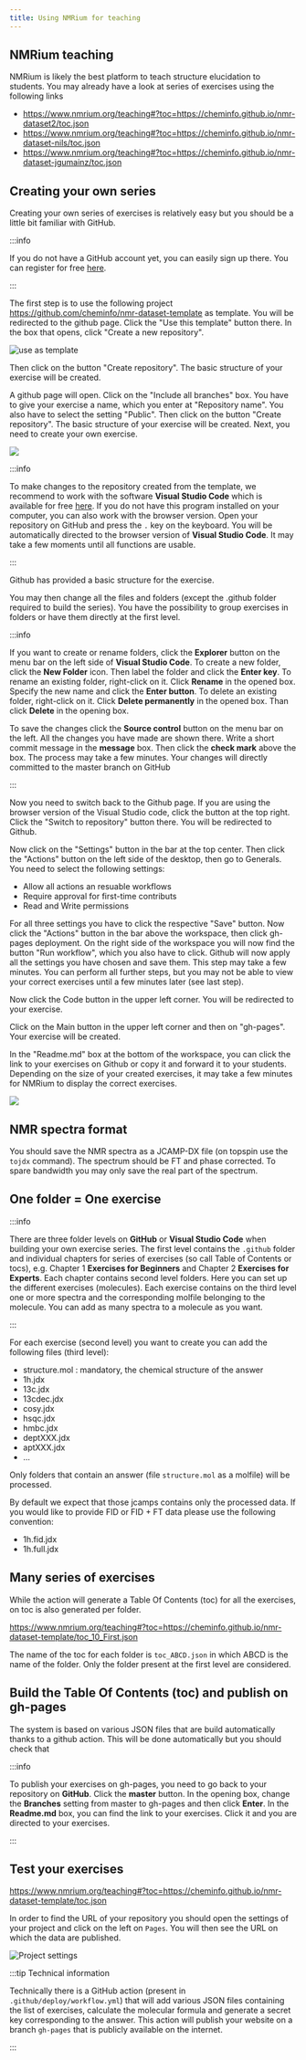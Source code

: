 ```yaml
---
title: Using NMRium for teaching
---
```


## NMRium teaching

NMRium is likely the best platform to teach structure elucidation to students. You may already have a look at series of exercises using the following links

- https://www.nmrium.org/teaching#?toc=https://cheminfo.github.io/nmr-dataset2/toc.json
- https://www.nmrium.org/teaching#?toc=https://cheminfo.github.io/nmr-dataset-nils/toc.json
- https://www.nmrium.org/teaching#?toc=https://cheminfo.github.io/nmr-dataset-jgumainz/toc.json

## Creating your own series

Creating your own series of exercises is relatively easy but you should be a little bit familiar with GitHub.

:::info 

If you do not have a GitHub account yet, you can easily sign up there. You can register for free [here](https://github.com/signup).

:::

The first step is to use the following project https://github.com/cheminfo/nmr-dataset-template as template. You will be redirected to the github page. Click the "Use this template" button there. In the box that opens, click "Create a new repository".

![use as template](images/use_this_template.png)

Then click on the button "Create repository". The basic structure of your exercise will be created. 

A github page will open.  Click on the "Include all branches" box. You have to give your exercise a name, which you enter at "Repository name". You also have to select the setting "Public". Then click on the button "Create repository". The basic structure of your exercise will be created. Next, you need to create your own exercise.



![](./Teaching_part_1.gif)



:::info

To make changes to the repository created from the template, we recommend to work with the software **Visual Studio Code** which is available for free [here](https://code.visualstudio.com/). If you do not have this program installed on your computer, you can also work with the browser version. Open your repository on GitHub and press the `.` key on the keyboard. You will be automatically directed to the browser version of **Visual Studio Code**. It may take a few moments until all functions are usable. 

:::

Github has provided a basic structure for the exercise. 

You may then change all the files and folders (except the .github folder required to build the series). You have the possibility to group exercises in folders or have them directly at the first level.

:::info

If you want to create or rename folders, click the **Explorer** button on the menu bar on the left side of **Visual Studio Code**. To create a new folder, click the **New Folder** icon. Then label the folder and click the **Enter key**. To rename an existing folder, right-click on it. Click **Rename** in the opened box. Specify the new name and click the **Enter button**. To delete an existing folder, right-click on it. Click **Delete permanently** in the opened box. Than click **Delete** in the opening box.

To save the changes click the **Source control** button on the menu bar on the left. All the changes you have made are shown there. Write a short commit message in the **message** box. Then click the **check mark** above the box. The process may take a few minutes. Your changes will directly committed to the master branch on GitHub

:::

Now you need to switch back to the Github page. If you are using the browser version of the Visual Studio code, click the button at the top right. Click the "Switch to repository" button there. You will be redirected to Github. 

Now click on the "Settings" button in the bar at the top center. Then click the "Actions" button on the left side of the desktop, then go to Generals. You need to select the following settings:

- Allow all actions an resuable workflows
- Require approval for first-time contributs
- Read and Write permissions

For all three settings you have to click the respective "Save" button.
Now click the "Actions" button in the bar above the workspace, then click gh-pages deployment. On the right side of the workspace you will now find the button "Run workflow", which you also have to click. Github will now apply all the settings you have chosen and save them. This step may take a few minutes. You can perform all further steps, but you may not be able to view your correct exercises until a few minutes later (see last step).   

Now click the Code button in the upper left corner. You will be redirected to your exercise.  

Click on the Main button in the upper left corner and then on "gh-pages". Your exercise will be created.

In the "Readme.md" box at the bottom of the workspace, you can click the link to your exercises on Github or copy it and forward it to your students. Depending on the size of your created exercises, it may take a few minutes for NMRium to display the correct exercises.

![](./Teaching_part_2.gif)

## NMR spectra format

You should save the NMR spectra as a JCAMP-DX file (on topspin use the `tojdx` command). The spectrum should be FT and phase corrected. To spare bandwidth you may only save the real part of the spectrum.

## One folder = One exercise

:::info

There are three folder levels on **GitHub** or **Visual Studio Code** when building your own exercise series. The first level contains the `.github` folder and individual chapters for series of exercises (so call Table of Contents or tocs), e.g. Chapter 1 **Exercises for Beginners** and Chapter 2 **Exercises for Experts**. Each chapter contains second level folders. Here you can set up the different exercises (molecules). Each exercise contains on the third level one or more spectra and the corresponding molfile belonging to the molecule. You can add as many spectra to a molecule as you want. 

:::

For each exercise (second level) you want to create you can add the following files (third level):

- structure.mol : mandatory, the chemical structure of the answer
- 1h.jdx
- 13c.jdx
- 13cdec.jdx
- cosy.jdx
- hsqc.jdx
- hmbc.jdx
- deptXXX.jdx
- aptXXX.jdx
- ...

Only folders that contain an answer (file `structure.mol` as a molfile) will be processed.

By default we expect that those jcamps contains only the processed data. If you would like to provide FID or FID + FT data please use the following convention:

- 1h.fid.jdx
- 1h.full.jdx


## Many series of exercises

While the action will generate a Table Of Contents (toc) for all the exercises, on toc is also generated per folder.

https://www.nmrium.org/teaching#?toc=https://cheminfo.github.io/nmr-dataset-template/toc_10_First.json

The name of the toc for each folder is `toc_ABCD.json` in which ABCD is the name of the folder. Only the folder present at the first level are considered.


## Build the Table Of Contents (toc) and publish on gh-pages

The system is based on various JSON files that are build automatically thanks to a github action. This will be done automatically but you should check that

:::info

To publish your exercises on gh-pages, you need to go back to your repository on **GitHub**. Click the **master** button. In the opening box, change the **Branches** setting from master to gh-pages and then click **Enter**. In the **Readme.md** box, you can find the link to your exercises. Click it and you are directed to your exercises. 

:::

## Test your exercises

https://www.nmrium.org/teaching#?toc=https://cheminfo.github.io/nmr-dataset-template/toc.json

In order to find the URL of your repository you should open the settings of your project and click on the left on `Pages`. You will then see the URL on which the data are published.

![Project settings](images/project_settings.png)

:::tip Technical information

Technically there is a GitHub action (present in `.github/deploy/workflow.yml`) that will add various JSON files containing the list of exercises, calculate the molecular formula and generate a secret key corresponding to the answer. This action will publish your website on a branch `gh-pages` that is publicly available on the internet.

:::

